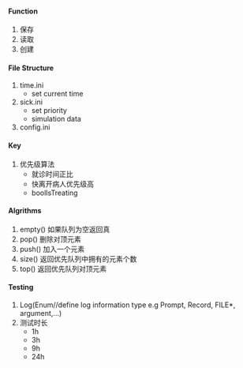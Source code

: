#### Function
1. 保存
2. 读取
3. 创建

#### File Structure
1. time.ini
    - set current time
2. sick.ini
   - set priority
   - simulation data
3. config.ini

#### Key
1. 优先级算法
   - 就诊时间正比
   - 快离开病人优先级高
   - boolIsTreating

#### Algrithms
1. empty() 如果队列为空返回真
2. pop() 删除对顶元素
3. push() 加入一个元素
4. size() 返回优先队列中拥有的元素个数
5. top() 返回优先队列对顶元素

#### Testing
1. Log(Enum//define log information type e.g Prompt, Record, FILE*, argument,...)
2. 测试时长
   - 1h
   - 3h
   - 9h
   - 24h
